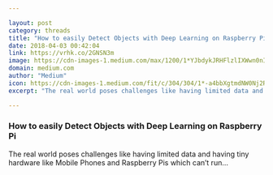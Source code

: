 ```yaml
---

layout: post
category: threads
title: "How to easily Detect Objects with Deep Learning on Raspberry Pi"
date: 2018-04-03 00:42:04
link: https://vrhk.co/2GNSN3m
image: https://cdn-images-1.medium.com/max/1200/1*YJbdykJRHFlzlIXWwn0nIA.gif
domain: medium.com
author: "Medium"
icon: https://cdn-images-1.medium.com/fit/c/304/304/1*-a4bbXgtmdNW0Nj2RMzRGw.png
excerpt: "The real world poses challenges like having limited data and having tiny hardware like Mobile Phones and Raspberry Pis which can’t run…"

---
```


### How to easily Detect Objects with Deep Learning on Raspberry Pi

The real world poses challenges like having limited data and having tiny hardware like Mobile Phones and Raspberry Pis which can’t run…